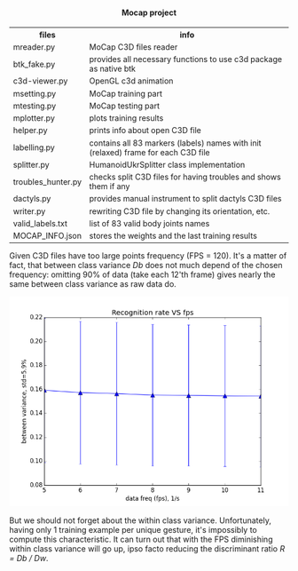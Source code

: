 <html>
<head>
<h4 align="center">Mocap project</h4>
</head>

<body>

<table style="width:100%">
  <tr>
    <th>files</th>
    <th>info</th>
  </tr>

  <tr>
    <td>mreader.py</td>
    <td>MoCap C3D files reader</td>
  </tr>
  <tr>
    <td>btk_fake.py</td>
    <td>provides all necessary functions to use c3d package as native btk</td>
  </tr>
  <tr>
    <td>c3d-viewer.py</td>
    <td>OpenGL c3d animation</td>
  </tr>
  <tr>
    <td>msetting.py</td>
    <td>MoCap training part</td>
  </tr>
  <tr>
    <td>mtesting.py</td>
    <td>MoCap testing part</td>
  </tr>
  <tr>
    <td>mplotter.py</td>
    <td>plots training results</td>
  </tr>
  <tr>
    <td>helper.py</td>
    <td>prints info about open C3D file</td>
  </tr>
  <tr>
    <td>labelling.py</td>
    <td>contains all 83 markers (labels) names with init (relaxed) frame for each C3D file</td>
  </tr>
  <tr>
    <td>splitter.py</td>
    <td>HumanoidUkrSplitter class implementation</td>
  </tr>
  <tr>
    <td>troubles_hunter.py</td>
    <td>checks split C3D files for having troubles and shows them if any</td>
  </tr>
  <tr>
    <td>dactyls.py</td>
    <td>provides manual instrument to split dactyls C3D files</td>
  </tr>
  <tr>
    <td>writer.py</td>
    <td>rewriting C3D file by changing its orientation, etc.</td>
  </tr>
  <tr>
    <td>valid_labels.txt</td>
    <td>list of 83 valid body joints names</td>
  </tr>
  <tr>
    <td>MOCAP_INFO.json</td>
    <td>stores the weights and the last training results</td>
  </tr>
</table>


<p>Given C3D files have too large points frequency (FPS = 120). It's a matter of fact, that between class variance <i>Db</i> does not much depend of the chosen frequency: omitting 90% of data (take each 12'th frame) gives  nearly the same between class variance as raw data do.</p>
<img src="png/fps.png"/>

<p>But we should not forget about the within class variance. Unfortunately, having only 1 training example per unique gesture, it's impossibly to compute this characteristic. It can turn out that with the FPS diminishing within class variance will go up, ipso facto reducing the discriminant ratio <i>R = Db / Dw</i>. </p>

</body>
</html>